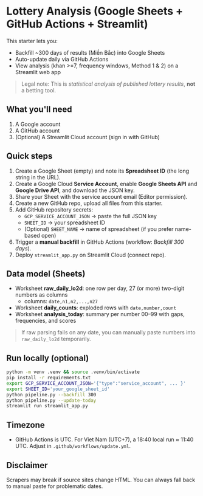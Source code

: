 # Lottery Analysis (Google Sheets + GitHub Actions + Streamlit)

This starter lets you:
- Backfill ~300 days of results (Miền Bắc) into Google Sheets
- Auto-update daily via GitHub Actions
- View analysis (khan >=7, frequency windows, Method 1 & 2) on a Streamlit web app

> Legal note: This is *statistical analysis of published lottery results*, **not** a betting tool.

## What you'll need
1. A Google account
2. A GitHub account
3. (Optional) A Streamlit Cloud account (sign in with GitHub)

## Quick steps
1. Create a Google Sheet (empty) and note its **Spreadsheet ID** (the long string in the URL).
2. Create a Google Cloud **Service Account**, enable **Google Sheets API** and **Google Drive API**, and download the JSON key.
3. Share your Sheet with the service account email (Editor permission).
4. Create a new GitHub repo, upload all files from this starter.
5. Add GitHub repository secrets:
   - `GCP_SERVICE_ACCOUNT_JSON` → paste the full JSON key
   - `SHEET_ID` → your spreadsheet ID
   - (Optional) `SHEET_NAME` → name of spreadsheet (if you prefer name-based open)
6. Trigger a **manual backfill** in GitHub Actions (workflow: *Backfill 300 days*).
7. Deploy `streamlit_app.py` on Streamlit Cloud (connect repo).

## Data model (Sheets)
- Worksheet **raw_daily_lo2d**: one row per day, 27 (or more) two-digit numbers as columns
  - columns: `date,n1,n2,...,n27`
- Worksheet **daily_counts**: exploded rows with `date,number,count`
- Worksheet **analysis_today**: summary per number 00–99 with gaps, frequencies, and scores

> If raw parsing fails on any date, you can manually paste numbers into `raw_daily_lo2d` temporarily.

## Run locally (optional)
```bash
python -m venv .venv && source .venv/bin/activate
pip install -r requirements.txt
export GCP_SERVICE_ACCOUNT_JSON='{"type":"service_account", ... }'
export SHEET_ID='your_google_sheet_id'
python pipeline.py --backfill 300
python pipeline.py --update-today
streamlit run streamlit_app.py
```

## Timezone
- GitHub Actions is UTC. For Viet Nam (UTC+7), a 18:40 local run ≈ 11:40 UTC. Adjust in `.github/workflows/update.yml`.

## Disclaimer
Scrapers may break if source sites change HTML. You can always fall back to manual paste for problematic dates.
